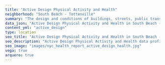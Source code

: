 ```yaml
---
title: "Active Design Physical Activity and Health"
neighborhood: "South Beach - Tottenville"
summary: "The design and conditions of buildings, streets, public transportation and parks influence physical activity, use of active transportation and other healthy behavior. A neighborhood's features can also impact the safety of its residents."
data_json: "Active Design Physical Activity and Health in South Beach - Tottenville"
content_yml: "active_design"
type: location
seo_title: "Active Design Physical Activity and Health in South Beach - Tottenville"
seo_description: "Active Design Physical Activity and Health data profile for the South Beach - Tottenville neighborhood of NYC."
seo_image: "images/nyc_health_report_active_design_health.jpg"
vega: true
arquero: true
---
```

